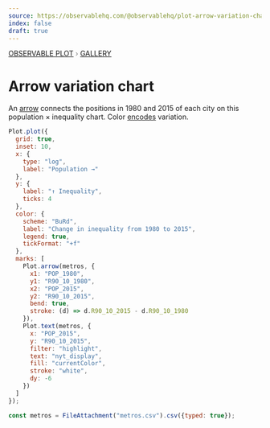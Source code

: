 ```yaml
---
source: https://observablehq.com/@observablehq/plot-arrow-variation-chart
index: false
draft: true
---
```


<div style="color: grey; font: 13px/25.5px var(--sans-serif); text-transform: uppercase;"><h1 style="display: none;">Plot: Arrow variation chart</h1><a href="/plot">Observable Plot</a> › <a href="/@observablehq/plot-gallery">Gallery</a></div>

# Arrow variation chart

An [arrow](https://observablehq.com/plot/marks/arrow) connects the positions in 1980 and 2015 of each city on this population &times; inequality chart. Color [encodes](https://observablehq.com/plot/features/scales) variation.

```js echo
Plot.plot({
  grid: true,
  inset: 10,
  x: {
    type: "log",
    label: "Population →"
  },
  y: {
    label: "↑ Inequality",
    ticks: 4
  },
  color: {
    scheme: "BuRd",
    label: "Change in inequality from 1980 to 2015",
    legend: true,
    tickFormat: "+f"
  },
  marks: [
    Plot.arrow(metros, {
      x1: "POP_1980",
      y1: "R90_10_1980",
      x2: "POP_2015",
      y2: "R90_10_2015",
      bend: true,
      stroke: (d) => d.R90_10_2015 - d.R90_10_1980
    }),
    Plot.text(metros, {
      x: "POP_2015",
      y: "R90_10_2015",
      filter: "highlight",
      text: "nyt_display",
      fill: "currentColor",
      stroke: "white",
      dy: -6
    })
  ]
});
```

```js echo
const metros = FileAttachment("metros.csv").csv({typed: true});
```
